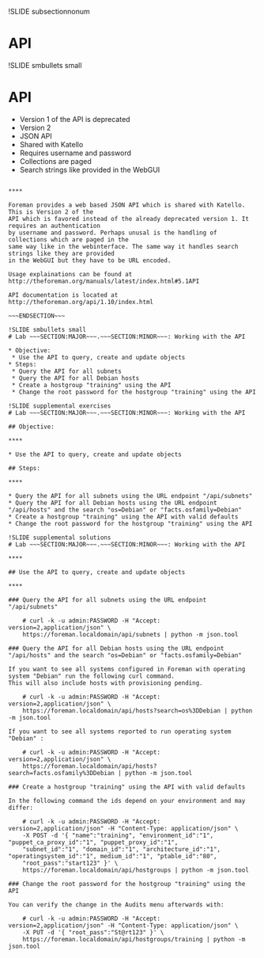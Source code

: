 !SLIDE subsectionnonum
# API

!SLIDE smbullets small
# API

* Version 1 of the API is deprecated
* Version 2 
 * JSON API
 * Shared with Katello
 * Requires username and password
 * Collections are paged
 * Search strings like provided in the WebGUI

~~~SECTION:handouts~~~

****

Foreman provides a web based JSON API which is shared with Katello. This is Version 2 of the
API which is favored instead of the already deprecated version 1. It requires an authentication
by username and password. Perhaps unusal is the handling of collections which are paged in the
same way like in the webinterface. The same way it handles search strings like they are provided
in the WebGUI but they have to be URL encoded.

Usage explainations can be found at http://theforeman.org/manuals/latest/index.html#5.1API

API documentation is located at http://theforeman.org/api/1.10/index.html

~~~ENDSECTION~~~

!SLIDE smbullets small
# Lab ~~~SECTION:MAJOR~~~.~~~SECTION:MINOR~~~: Working with the API

* Objective:
 * Use the API to query, create and update objects
* Steps:
 * Query the API for all subnets
 * Query the API for all Debian hosts
 * Create a hostgroup "training" using the API
 * Change the root password for the hostgroup "training" using the API

!SLIDE supplemental exercises
# Lab ~~~SECTION:MAJOR~~~.~~~SECTION:MINOR~~~: Working with the API

## Objective:

****

* Use the API to query, create and update objects

## Steps:

****

* Query the API for all subnets using the URL endpoint "/api/subnets"
* Query the API for all Debian hosts using the URL endpoint "/api/hosts" and the search "os=Debian" or "facts.osfamily=Debian"
* Create a hostgroup "training" using the API with valid defaults
* Change the root password for the hostgroup "training" using the API

!SLIDE supplemental solutions
# Lab ~~~SECTION:MAJOR~~~.~~~SECTION:MINOR~~~: Working with the API

****

## Use the API to query, create and update objects

****

### Query the API for all subnets using the URL endpoint "/api/subnets"

    # curl -k -u admin:PASSWORD -H "Accept: version=2,application/json" \ 
    https://foreman.localdomain/api/subnets | python -m json.tool

### Query the API for all Debian hosts using the URL endpoint "/api/hosts" and the search "os=Debian" or "facts.osfamily=Debian"

If you want to see all systems configured in Foreman with operating system "Debian" run the following curl command. 
This will also include hosts with provisioning pending.

    # curl -k -u admin:PASSWORD -H "Accept: version=2,application/json" \ 
    https://foreman.localdomain/api/hosts?search=os%3DDebian | python -m json.tool

If you want to see all systems reported to run operating system "Debian" :

    # curl -k -u admin:PASSWORD -H "Accept: version=2,application/json" \ 
    https://foreman.localdomain/api/hosts?search=facts.osfamily%3DDebian | python -m json.tool

### Create a hostgroup "training" using the API with valid defaults

In the following command the ids depend on your environment and may differ:

    # curl -k -u admin:PASSWORD -H "Accept: version=2,application/json" -H "Content-Type: application/json" \ 
    -X POST -d '{ "name":"training", "environment_id":"1", "puppet_ca_proxy_id":"1", "puppet_proxy_id":"1", 
    "subnet_id":"1", "domain_id":"1", "architecture_id":"1", "operatingsystem_id":"1", medium_id":"1", "ptable_id":"80", 
    "root_pass":"start123" }' \
    https://foreman.localdomain/api/hostgroups | python -m json.tool

### Change the root password for the hostgroup "training" using the API

You can verify the change in the Audits menu afterwards with:

    # curl -k -u admin:PASSWORD -H "Accept: version=2,application/json" -H "Content-Type: application/json" \ 
    -X PUT -d '{ "root_pass":"St@rt123" }' \
    https://foreman.localdomain/api/hostgroups/training | python -m json.tool
